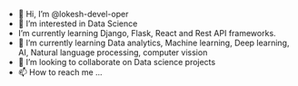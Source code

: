 - 👋 Hi, I’m @lokesh-devel-oper
- 👀 I’m interested in Data Science
- I’m currently learning Django, Flask, React and Rest API frameworks.
- 🌱 I’m currently learning Data analytics, Machine learning, Deep learning, AI, Natural language processing, computer vission
- 💞️ I’m looking to collaborate on Data science projects
- 📫 How to reach me ...

<!---
lokesh-devel-oper/lokesh-devel-oper is a ✨ special ✨ repository because its `README.md` (this file) appears on your GitHub profile.
You can click the Preview link to take a look at your changes.
--->

